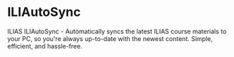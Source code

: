 # ILIAutoSync
ILIAS ILIAutoSync - Automatically syncs the latest ILIAS course materials to your PC, so you're always up-to-date with the newest content. Simple, efficient, and hassle-free.
